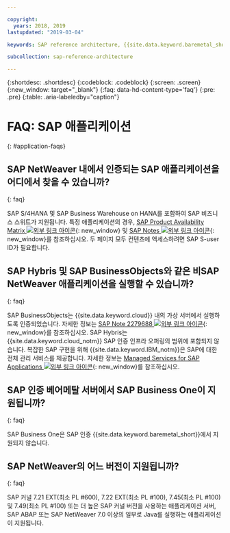 ```yaml
---

copyright:
  years: 2018, 2019
lastupdated: "2019-03-04"

keywords: SAP reference architecture, {{site.data.keyword.baremetal_short}}, Advanced Business Application Programming, ABAP, application servers

subcollection: sap-reference-architecture

---
```


{:shortdesc: .shortdesc}
{:codeblock: .codeblock}
{:screen: .screen}
{:new_window: target="_blank"}
{:faq: data-hd-content-type='faq'}
{:pre: .pre}
{:table: .aria-labeledby="caption"}

# FAQ: SAP 애플리케이션
{: #application-faqs}

## SAP NetWeaver 내에서 인증되는 SAP 애플리케이션을 어디에서 찾을 수 있습니까?
{: faq}

SAP S/4HANA 및 SAP Business Warehouse on HANA를 포함하여 SAP 비즈니스 스위트가 지원됩니다. 특정 애플리케이션의 경우, [SAP Product Availability Matrix ![외부 링크 아이콘](../../icons/launch-glyph.svg "외부 링크 아이콘")](https://support.sap.com/en/release-upgrade-maintenance.html){: new_window} 및 [SAP Notes ![외부 링크 아이콘](../../icons/launch-glyph.svg "외부 링크 아이콘")](https://support.sap.com/en/index.html){: new_window}를 참조하십시오. 두 페이지 모두 컨텐츠에 액세스하려면 SAP S-user ID가 필요합니다.

## SAP Hybris 및 SAP BusinessObjects와 같은 비SAP NetWeaver 애플리케이션을 실행할 수 있습니까?
{: faq}

SAP BusinessObjects는 {{site.data.keyword.cloud}} 내의 가상 서버에서 실행하도록 인증되었습니다. 자세한 정보는 [SAP Note 2279688 ![외부 링크 아이콘](../../icons/launch-glyph.svg "외부 링크 아이콘")](https://launchpad.support.sap.com/#/notes/2279688){: new_window}를 참조하십시오. SAP Hybris는 {{site.data.keyword.cloud_notm}} SAP 인증 인프라 오퍼링의 범위에 포함되지 않습니다. 복잡한 SAP 구현을 위해 {{site.data.keyword.IBM_notm}}은 SAP에 대한 전체 관리 서비스를 제공합니다. 자세한 정보는 [Managed Services for SAP Applications ![외부 링크 아이콘](../../icons/launch-glyph.svg "외부 링크 아이콘")](https://www.ibm.com/cloud/sap/managed){: new_window}를 참조하십시오.

## SAP 인증 베어메탈 서버에서 SAP Business One이 지원됩니까?
{: faq}

SAP Business One은 SAP 인증 {{site.data.keyword.baremetal_short}}에서 지원되지 않습니다.

## SAP NetWeaver의 어느 버전이 지원됩니까?
{: faq}

SAP 커널 7.21 EXT(최소 PL #600), 7.22 EXT(최소 PL #100), 7.45(최소 PL #100) 및 7.49(최소 PL #100) 또는 더 높은 SAP 커널 버전을 사용하는 애플리케이션 서버, SAP ABAP 또는 SAP NetWeaver 7.0 이상의 일부로 Java를 실행하는 애플리케이션이 지원됩니다.
